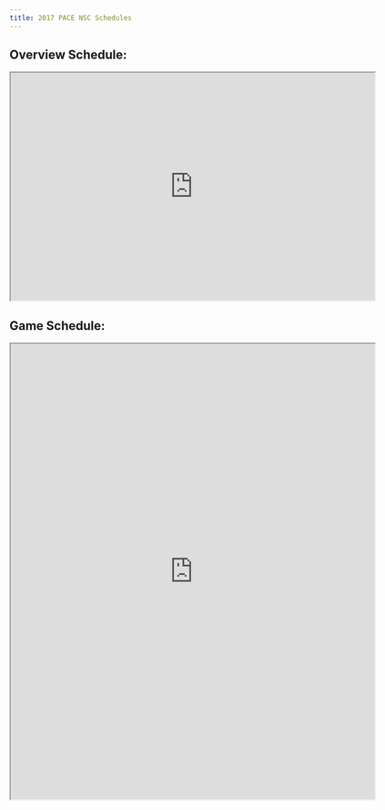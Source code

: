 ```yaml
---
title: 2017 PACE NSC Schedules
---
```



## Overview Schedule:

<iframe src="https://drive.google.com/file/d/0BzeiFzPBJqdySmY3XzJEQ3c5OHM/preview" width="640" height="400"></iframe>

## Game Schedule: 

<iframe src="https://drive.google.com/file/d/0BzeiFzPBJqdyaUxTQzJEcG9FT3M/preview" width="640" height="800"></iframe>
